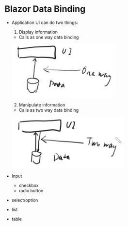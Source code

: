 # Blazor Data Binding

- Application UI can do two things:

  1. Display information
    - Calls as one way data binding
 
    ![one way binding](Img/oneWayBinding.PNG)

  2. Manipulate information 
    - Calls as two way data binding
    
    ![two way binding](Img/twoWayBinding.PNG)

- Input
  - checkbox
  - radio button
  
- select/option
- list
- table
